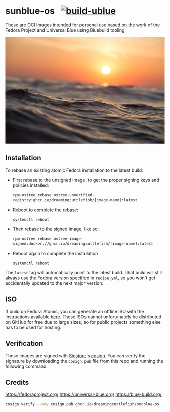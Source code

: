 

# sunblue-os &nbsp; [![build-ublue](https://github.com/dreamingcuttlefish/sunblue-os/actions/workflows/build.yml/badge.svg)](https://github.com/dreamingcuttlefish/sunblue-os/actions/workflows/build.yml)

These are OCI images intended for personal use based on the work of the Fedora Project and Universal Blue using Bluebuild tooling 

<p align="center">
  <a href="https://pixabay.com/photos/ocean-sea-waves-dawn-dusk-1867285/"><img src="/misc/ocean-image-royaltyfree.jpg?raw=true" alt="sunblue"/></a>
</p>

## Installation

To rebase an existing atomic Fedora installation to the latest build:

- First rebase to the unsigned image, to get the proper signing keys and policies installed:
  ```
  rpm-ostree rebase ostree-unverified-registry:ghcr.io/dreamingcuttlefish/[image-name]:latest
  ```
- Reboot to complete the rebase:
  ```
  systemctl reboot
  ```
- Then rebase to the signed image, like so:
  ```
  rpm-ostree rebase ostree-image-signed:docker://ghcr.io/dreamingcuttlefish/[image-name]:latest
  ```
- Reboot again to complete the installation
  ```
  systemctl reboot
  ```

The `latest` tag will automatically point to the latest build. That build will still always use the Fedora version specified in `recipe.yml`, so you won't get accidentally updated to the next major version.

## ISO

If build on Fedora Atomic, you can generate an offline ISO with the instructions available [here](https://blue-build.org/learn/universal-blue/#fresh-install-from-an-iso). These ISOs cannot unfortunately be distributed on GitHub for free due to large sizes, so for public projects something else has to be used for hosting.

## Verification

These images are signed with [Sigstore](https://www.sigstore.dev/)'s [cosign](https://github.com/sigstore/cosign). You can verify the signature by downloading the `cosign.pub` file from this repo and running the following command:

## Credits

https://fedoraproject.org/
https://universal-blue.org/
https://blue-build.org/
```bash
cosign verify --key cosign.pub ghcr.io/dreamingcuttlefish/sunblue-os
```
